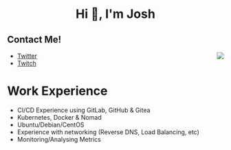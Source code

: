 <h1 align="center">Hi 👋, I'm Josh</h1>

## Contact Me!


<img align="right" src="https://lanyard.cnrad.dev/api/875334065899839489?hideTimestamp=true">

- [Twitter](https://twitter.com/eqxl0) 
- [Twitch](https://www.twitch.tv/eqxl0)


# Work Experience
- CI/CD Experience using GitLab, GitHub & Gitea
- Kubernetes, Docker & Nomad
- Ubuntu/Debian/CentOS
- Experience with networking (Reverse DNS, Load Balancing, etc)
- Monitoring/Analysing Metrics
